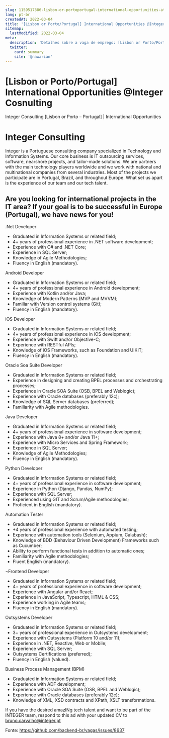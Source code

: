 ```yaml
---
slug: 1159517386-lisbon-or-portoportugal-international-opportunities-at-integer-cosnulting
lang: pt-br
createdAt: 2022-03-04
title: '[Lisbon or Porto/Portugal] International Opportunities @Integer Cosnulting - Vaga de Emprego'
sitemap:
  lastModified: 2022-03-04
meta:
  description: 'Detalhes sobre a vaga de emprego: [Lisbon or Porto/Portugal] International Opportunities @Integer Cosnulting'
  twitter:
    card: summary
    site: '@nawarian'
---
```


# [Lisbon or Porto/Portugal] International Opportunities @Integer Cosnulting

Integer Consulting [Lisbon or Porto – Portugal] | International Opportunities

# Integer Consulting
Integer is a Portuguese consulting company specialized in Technology and Information Systems. Our core business is IT outsourcing services, software, nearshore projects, and tailor-made solutions. We are partners with the main technology players worldwide and we work with national and multinational companies from several industries. Most of the projects we participate are in Portugal, Brazil, and throughout Europe. What set us apart is the experience of our team and our tech talent.

## Are you looking for international projects in the IT area? If your goal is to be successful in Europe (Portugal), we have news for you!

.Net Developer 
- Graduated in Information Systems or related field;
- 4+ years of professional experience in .NET software development;
- Experience with C# and .NET Core;
- Experience in SQL Server;
- Knowledge of Agile Methodologies;
- Fluency in English (mandatory).

Android Developer 
- Graduated in Information Systems or related field;
- 4+ years of professional experience in Android development;
- Experience with Kotlin and/or Java;
- Knowledge of Modern Patterns (MVP and MVVM);
- Familiar with Version control systems (Git);
- Fluency in English (mandatory).

iOS Developer
- Graduated in Information Systems or related field;
- 4+ years of professional experience in iOS development;
- Experience with Swift and/or Objective-C;
- Experience with RESTful APIs;
- Knowledge of iOS Frameworks, such as Foundation and UIKIT;
- Fluency in English (mandatory).

Oracle Soa Suite Developer 
- Graduated in Information Systems or related field;
- Experience in designing and creating BPEL processes and orchestrating processes;
- Experience in Oracle SOA Suite (OSB, BPEL and Weblogic);
- Experience with Oracle databases (preferably 12c);
- Knowledge of SQL Server databases (preferred);
- Familiarity with Agile methodologies.

Java Developer
- Graduated in Information Systems or related field;
- 4+ years of professional experience in software development;
- Experience with Java 8+ and/or Java 11+; 
- Experience with Micro Services and Spring Framework;
- Experience in SQL Server;
- Knowledge of Agile Methodologies;
- Fluency in English (mandatory).

Python Developer 
- Graduated in Information Systems or related field;
- 4+ years of professional experience in software development;
- Experience in Python (Django, Pandas, NumPy);
- Experience with SQL Server;
- Experienced using GIT and Scrum/Agile methodologies;
- Proficient in English (mandatory).

Automation Tester
- Graduated in Information Systems or related field;
- +4 years of professional experience with automated testing;
- Experience with automation tools (Selenium, Appium, Calabash);
- Knowledge of BDD (Behaviour Driven Development) Frameworks such as Cucumber;
- Ability to perform functional tests in addition to automatic ones;
- Familiarity with Agile methodologies;
- Fluent English (mandatory).

¬Frontend Developer
- Graduated in Information Systems or related field;
- 4+ years of professional experience in software development;
- Experience with Angular and/or React;
- Experience in JavaScript, Typescript, HTML & CSS;
- Experience working in Agile teams;
- Fluency in English (mandatory).

Outsystems Developer
- Graduated in Information Systems or related field;
- 3+ years of professional experience in Outsystems development;
- Experience with Outsystems (Platform 10 and/or 11);
- Experience in .NET, Reactive, Web or Mobile;
- Experience with SQL Server;
- Outsystems Certifications (preferred);
- Fluency in English (valued).

Business Process Management (BPM)
- Graduated in Information Systems or related field;
- Experience with ADF development; 
- Experience with Oracle SOA Suite (OSB, BPEL and Weblogic);
- Experience with Oracle databases (preferably 12c); 
- Knowledge of XML, XSD contracts and XPath, XSLT transformations.

If you have the desired amazINg tech talent and want to be part of the INTEGER team, respond to this ad with your updated CV to bruno.carvalho@integer.pt


Fonte: https://github.com/backend-br/vagas/issues/8637
